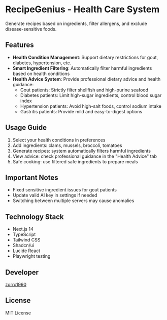 # RecipeGenius - Health Care System

Generate recipes based on ingredients, filter allergens, and exclude disease-sensitive foods.

## Features

- **Health Condition Management**: Support dietary restrictions for gout, diabetes, hypertension, etc.
- **Smart Ingredient Filtering**: Automatically filter harmful ingredients based on health conditions
- **Health Advice System**: Provide professional dietary advice and health guidance:
  - Gout patients: Strictly filter shellfish and high-purine seafood
  - Diabetes patients: Limit high-sugar ingredients, control blood sugar index
  - Hypertension patients: Avoid high-salt foods, control sodium intake
  - Gastritis patients: Provide mild and easy-to-digest options

## Usage Guide

1. Select your health conditions in preferences
2. Add ingredients: clams, mussels, broccoli, tomatoes
3. Generate recipes: system automatically filters harmful ingredients
4. View advice: check professional guidance in the "Health Advice" tab
5. Safe cooking: use filtered safe ingredients to prepare meals

## Important Notes

- Fixed sensitive ingredient issues for gout patients
- Update valid AI key in settings if needed
- Switching between multiple servers may cause anomalies

## Technology Stack

- Next.js 14
- TypeScript
- Tailwind CSS
- Shadcn/ui
- Lucide React
- Playwright testing

## Developer

[zorro1990](https://github.com/zorro1990)

## License

MIT License
